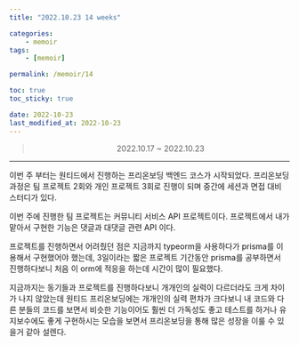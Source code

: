```yaml
---
title: "2022.10.23 14 weeks"

categories:
    - memoir
tags:
    - [memoir]

permalink: /memoir/14

toc: true
toc_sticky: true

date: 2022-10-23
last_modified_at: 2022-10-23
---
```


> <center> 2022.10.17 ~ 2022.10.23 </center>

---


이번 주 부터는 원티드에서 진행하는 프리온보딩 백엔드 코스가 시작되었다. 프리온보딩 과정은 팀 프로젝트 2회와 개인 프로젝트 3회로 진행이 되며 중간에 세션과 면접 대비 스터디가 있다.

이번 주에 진행한 팀 프로젝트는 커뮤니티 서비스 API 프로젝트이다. 프로젝트에서 내가 맡아서 구현한 기능은 댓글과 대댓글 관련 API 이다.

프로젝트를 진행하면서 어려줬던 점은 지금까지 typeorm을 사용하다가 prisma를 이용해서 구현했어야 했는데, 3일이라는 짧은 프로젝트 기간동안 prisma를 공부하면서 진행하다보니 처음 이 orm에 적응을 하는데 시간이 많이 필요했다. 

지금까지는 동기들과 프로젝트를 진행하다보니 개개인의 실력이 다르더라도 크게 차이가 나지 않았는데 원티드 프리온보딩에는 개개인의 실력 편차가 크다보니 내 코드와 다른 분들의 코드를 보면서 비슷한 기능이어도 훨씬 더 가독성도 좋고 테스트를 하거나 유지보수에도 좋게 구현하시는 모습을 보면서 프리온보딩을 통해 많은 성장을 이룰 수 있을거 같아 설렌다.